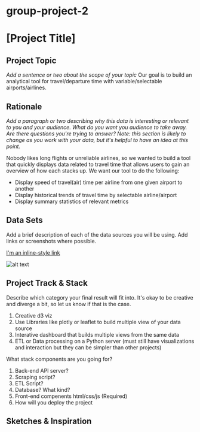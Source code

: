 # group-project-2
# [Project Title]


## Project Topic

_Add a sentence or two about the scope of your topic_
Our goal is to build an analytical tool for travel/departure time with variable/selectable airports/airlines.

## Rationale 

_Add a paragraph or two describing why this data is interesting or relevant to you and your audience. What do you want you audience to take away. Are there questions you're trying to answer? Note: this section is likely to change as you work with your data, but it's helpful to have an idea at this point._

Nobody likes long flights or unreliable airlines, so we wanted to build a tool that quickly displays data related to travel time that allows users to gain an overview of how each stacks up. We want our tool to do the following:

- Display speed of travel(air) time per airline from one given airport to another
- Display historical trends of travel time by selectable airline/airport
- Display summary statistics of relevant metrics

## Data Sets

Add a brief description of each of the data sources you will be using. Add links or screenshots where possible.

[I'm an inline-style link](https://transtats.bts.gov/ONTIME/Index.aspx)

![alt text](url_or_path_for_image)


## Project Track & Stack

Describe which category your final result will fit into. It's okay to be creative and diverge a bit, so let us know if that is the case.
1. Creative d3 viz
1. Use Libraries like plotly or leaflet to build multiple view of your data source
1. Interative dashboard that builds multiple views from the same data
1. ETL or Data processing on a Python server (must still have visualizations and interaction but they can be simpler than other projects) 

What stack components are you going for?
1. Back-end API server?
1. Scraping script?
1. ETL Script?
1. Database? What kind?
1. Front-end compenents html/css/js (Required)
1. How will you deploy the project


## Sketches & Inspiration
